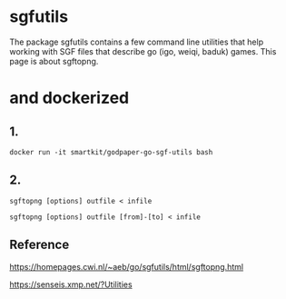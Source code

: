 # sgfutils
The package sgfutils contains a few command line utilities that help working with SGF files that describe go (igo, weiqi, baduk) games. This page is about sgftopng.

# and dockerized

## 1.

`
docker run -it smartkit/godpaper-go-sgf-utils bash
`

## 2.


`
sgftopng [options] outfile < infile
`

`
sgftopng [options] outfile [from]-[to] < infile
`


## Reference

https://homepages.cwi.nl/~aeb/go/sgfutils/html/sgftopng.html

https://senseis.xmp.net/?Utilities
